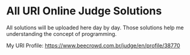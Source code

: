# All URI Online Judge Solutions

All solutions will be uploaded here day by day.
Those solutions help me understanding the concept of programming.

My URI Profile: https://www.beecrowd.com.br/judge/en/profile/38770
